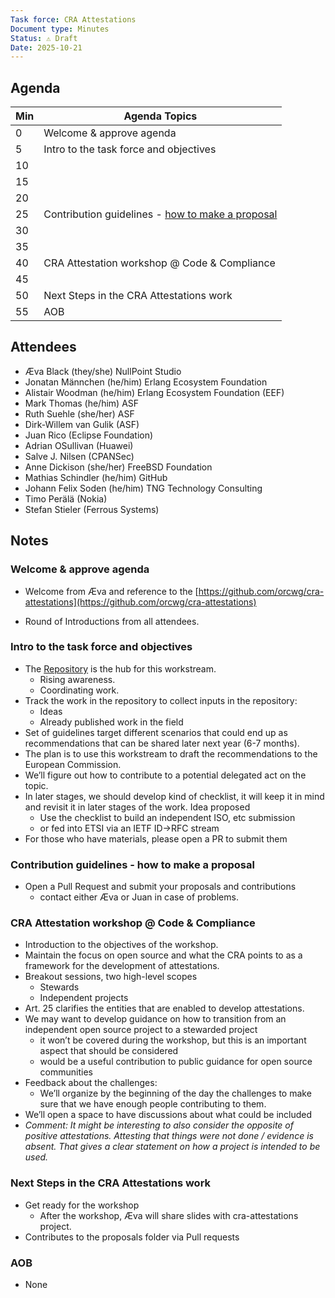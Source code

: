```yaml
---
Task force: CRA Attestations
Document type: Minutes
Status: ⚠️ Draft
Date: 2025-10-21
---
```


##  Agenda

| Min | Agenda Topics | 
| -- | ----- | 
|   0 | Welcome & approve agenda | 
|   5 | Intro to the task force and objectives |
|  10 |   |
|  15 |  |
|  20 |  |
|  25 | Contribution guidelines - [how to make a proposal](https://github.com/orcwg/cra-attestations/tree/main/proposals) |
|  30 |  |
|  35 |  |
|  40 |  CRA Attestation workshop @ Code & Compliance| 
|  45 |  |
|  50 |  Next Steps in the CRA Attestations work | 
|  55 | AOB | 

## 

## Attendees 

- Æva Black (they/she) NullPoint Studio  
- Jonatan Männchen (he/him) Erlang Ecosystem Foundation  
- Alistair Woodman (he/him) Erlang Ecosystem Foundation (EEF)  
- Mark Thomas (he/him) ASF  
- Ruth Suehle (she/her) ASF  
- Dirk-Willem van Gulik (ASF)  
- Juan Rico (Eclipse Foundation)  
- Adrian OSullivan (Huawei)  
- Salve J. Nilsen (CPANSec)  
- Anne Dickison (she/her) FreeBSD Foundation  
- Mathias Schindler (he/him) GitHub  
- Johann Felix Soden (he/him) TNG Technology Consulting  
- Timo Perälä (Nokia)  
- Stefan Stieler (Ferrous Systems)

## Notes

### Welcome & approve agenda

- Welcome from Æva and reference to the [https://github.com/orcwg/cra-attestations](https://github.com/orcwg/cra-attestations)

- Round of Introductions from all attendees.

### Intro to the task force and objectives


- The [Repository](https://github.com/orcwg/cra-attestations) is the hub for this workstream.  
  - Rising awareness.  
  - Coordinating work.  
- Track the work in the repository to collect inputs in the repository:  
  - Ideas  
  - Already published work in the field  
- Set of guidelines target different scenarios that could end up as recommendations that can be shared later next year (6-7 months).  
- The plan is to use this workstream to draft the recommendations to the European Commission.  
- We’ll figure out how to contribute to a potential delegated act on the topic.  
- In later stages, we should develop kind of checklist, it will keep it in mind and revisit it in later stages of the work. Idea proposed 
  - Use the checklist to build an independent  ISO, etc submission 
  - or fed into ETSI via an IETF ID->RFC stream  
- For those who have materials, please open a PR to submit them

### Contribution guidelines \- how to make a proposal

- Open a Pull Request and submit your proposals and contributions 
  - contact either Æva or Juan in case of problems.

### CRA Attestation workshop @ Code & Compliance

- Introduction to the objectives of the workshop.  
- Maintain the focus on open source and what the CRA points to as a framework for the development of attestations.  
- Breakout sessions, two high-level scopes  
  - Stewards  
  - Independent projects  
- Art. 25 clarifies the entities that are enabled to develop attestations.  
- We may want to develop guidance on how to transition from an independent open source project to a stewarded project
  - it won’t be covered during the workshop, but this is an important aspect that should be considered
  - would be a useful contribution to public guidance for open source communities
- Feedback about the challenges:  
  - We’ll organize by the beginning of the day the challenges to make sure that we have enough people contributing to them.  
- We’ll open a space to have discussions about what could be included  
- *Comment: It might be interesting to also consider the opposite of positive attestations. Attesting that things were not done / evidence is absent. That gives a clear statement on how a project is intended to be used.*

### Next Steps in the CRA Attestations work

- Get ready for the workshop  
  - After the workshop, Æva will share slides with cra-attestations project.  
- Contributes to the proposals folder via Pull requests

### AOB

- None

